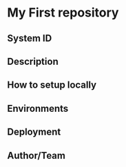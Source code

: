 # My First repository

## System ID 

## Description

## How to setup locally

## Environments

## Deployment

## Author/Team